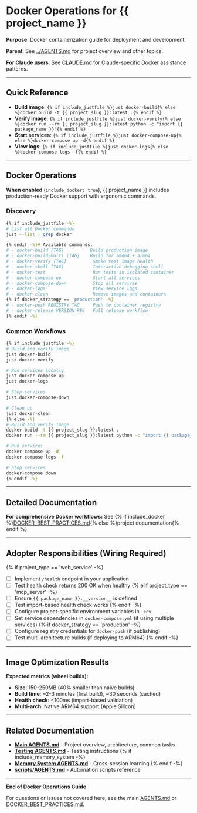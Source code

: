 # Docker Operations for {{ project_name }}

**Purpose**: Docker containerization guide for deployment and development.

**Parent**: See [../AGENTS.md](../AGENTS.md) for project overview and other topics.

**For Claude users**: See [CLAUDE.md](CLAUDE.md) for Claude-specific Docker assistance patterns.

---

## Quick Reference

- **Build image**: `{% if include_justfile %}just docker-build{% else %}docker build -t {{ project_slug }}:latest .{% endif %}`
- **Verify image**: `{% if include_justfile %}just docker-verify{% else %}docker run --rm {{ project_slug }}:latest python -c "import {{ package_name }}"{% endif %}`
- **Start services**: `{% if include_justfile %}just docker-compose-up{% else %}docker-compose up -d{% endif %}`
- **View logs**: `{% if include_justfile %}just docker-logs{% else %}docker-compose logs -f{% endif %}`

---

## Docker Operations

**When enabled** (`include_docker: true`), {{ project_name }} includes production-ready Docker support with ergonomic commands.

### Discovery

```bash
{% if include_justfile -%}
# List all Docker commands
just --list | grep docker

{% endif -%}# Available commands:
# - docker-build [TAG]          Build production image
# - docker-build-multi [TAG]    Build for amd64 + arm64
# - docker-verify [TAG]          Smoke test image health
# - docker-shell [TAG]           Interactive debugging shell
# - docker-test                  Run tests in isolated container
# - docker-compose-up            Start all services
# - docker-compose-down          Stop all services
# - docker-logs                  View service logs
# - docker-clean                 Remove images and containers
{% if docker_strategy == 'production' -%}
# - docker-push REGISTRY TAG     Push to container registry
# - docker-release VERSION REG   Full release workflow
{% endif -%}
```

### Common Workflows

```bash
{% if include_justfile -%}
# Build and verify image
just docker-build
just docker-verify

# Run services locally
just docker-compose-up
just docker-logs

# Stop services
just docker-compose-down

# Clean up
just docker-clean
{% else -%}
# Build and verify image
docker build -t {{ project_slug }}:latest .
docker run --rm {{ project_slug }}:latest python -c "import {{ package_name }}; assert {{ package_name }}.__version__"

# Run services
docker-compose up -d
docker-compose logs -f

# Stop services
docker-compose down
{% endif -%}
```

---

## Detailed Documentation

**For comprehensive Docker workflows:** See {% if include_docker %}[DOCKER_BEST_PRACTICES.md](../DOCKER_BEST_PRACTICES.md){% else %}project documentation{% endif %}

---

## Adopter Responsibilities (Wiring Required)

{% if project_type == 'web_service' -%}
- [ ] Implement `/health` endpoint in your application
- [ ] Test health check returns 200 OK when healthy
{% elif project_type == 'mcp_server' -%}
- [ ] Ensure `{{ package_name }}.__version__` is defined
- [ ] Test import-based health check works
{% endif -%}
- [ ] Configure project-specific environment variables in `.env`
- [ ] Set service dependencies in `docker-compose.yml` (if using multiple services)
{% if docker_strategy == 'production' -%}
- [ ] Configure registry credentials for `docker-push` (if publishing)
- [ ] Test multi-architecture builds (if deploying to ARM64)
{% endif -%}

---

## Image Optimization Results

**Expected metrics (wheel builds):**
- **Size**: 150-250MB (40% smaller than naive builds)
- **Build time**: ~2-3 minutes (first build), ~30 seconds (cached)
- **Health check**: <100ms (import-based validation)
- **Multi-arch**: Native ARM64 support (Apple Silicon)

---

## Related Documentation

- **[Main AGENTS.md](../AGENTS.md)** - Project overview, architecture, common tasks
- **[Testing AGENTS.md](../tests/AGENTS.md)** - Testing instructions
{% if include_memory_system -%}
- **[Memory System AGENTS.md](../.chora/memory/AGENTS.md)** - Cross-session learning
{% endif -%}
- **[scripts/AGENTS.md](../scripts/AGENTS.md)** - Automation scripts reference

---

**End of Docker Operations Guide**

For questions or issues not covered here, see the main [AGENTS.md](../AGENTS.md) or [DOCKER_BEST_PRACTICES.md](../DOCKER_BEST_PRACTICES.md).
